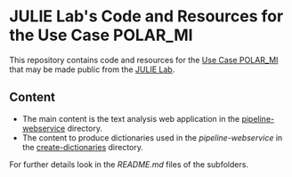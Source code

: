 # JULIE Lab's Code and Resources for the Use Case POLAR_MI

This repository contains code and resources for the 
[Use Case POLAR_MI](https://www.medizininformatik-initiative.de/de/POLAR) that may be made public from the [JULIE Lab](https://julielab.de).

## Content
* The main content is the text analysis web application in the [pipeline-webservice](pipeline-webservice) directory.
* The content to produce dictionaries used in the _pipeline-webservice_ in the [create-dictionaries](create-dictionaries) directory.

For further details look in the _README.md_ files of the subfolders.
